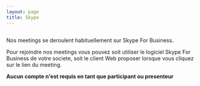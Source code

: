 ```yaml
---
layout: page
title: Skype
---
```


## 
Nos meetings se deroulent habituellement sur Skype For Business.

Pour rejoindre nos meetings vous pouvez soit utiliser le logiciel Skype For Business de votre societe, soit le client Web proposer lorsque vous cliquez sur le lien du meeting.

**Aucun compte n'est requis en tant que participant ou presenteur**
